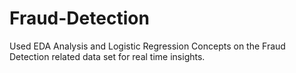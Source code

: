# Fraud-Detection
Used EDA Analysis and Logistic Regression Concepts on the Fraud Detection related data set for real time insights.
